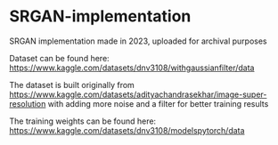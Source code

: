 # SRGAN-implementation
SRGAN implementation made in 2023, uploaded for archival purposes

Dataset can be found here: https://www.kaggle.com/datasets/dnv3108/withgaussianfilter/data

The dataset is built originally from https://www.kaggle.com/datasets/adityachandrasekhar/image-super-resolution with adding more noise and a filter for better training results

The training weights can be found here: https://www.kaggle.com/datasets/dnv3108/modelspytorch/data
